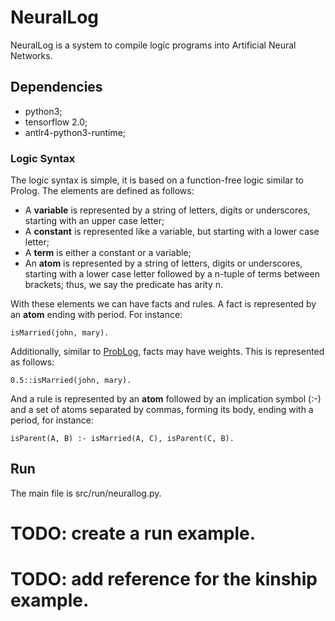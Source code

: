 # NeuralLog

NeuralLog is a system to compile logic programs into Artificial Neural Networks.

## Dependencies
- python3;
- tensorflow 2.0;
- antlr4-python3-runtime;

### Logic Syntax

The logic syntax is simple, it is based on a function-free logic similar to 
Prolog. The elements are defined as follows:
- A **variable** is represented by a string of letters, digits or underscores, 
starting with an upper case letter;
- A **constant** is represented like a variable, but starting with a lower case 
letter;
- A **term** is either a constant or a variable;
- An **atom** is represented by a string of letters, digits or underscores, 
starting with a lower case letter followed by
a n-tuple of terms between brackets; thus, we say the predicate has arity n.

With these elements we can have facts and rules. A fact is represented by an **atom** ending with period. For instance:

`isMarried(john, mary).`

Additionally, similar to [ProbLog](https://dtai.cs.kuleuven.be/problog/), 
facts may have weights. This is represented as follows:

`0.5::isMarried(john, mary).`

And a rule is represented by an **atom** followed by an implication symbol (:-) and a set of atoms separated by commas,
forming its body, ending with a period, for instance:

`isParent(A, B) :- isMarried(A, C), isParent(C, B).`

## Run

The main file is src/run/neurallog.py.

# TODO: create a run example.
# TODO: add reference for the kinship example.

